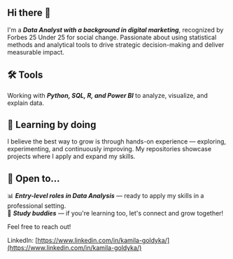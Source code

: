 ## Hi there 👋

I'm a **_Data Analyst with a background in digital marketing_**, recognized by Forbes 25 Under 25 for social change. Passionate about using
statistical methods and analytical tools to drive strategic decision-making and deliver measurable impact.

## 🛠️ Tools  
Working with **_Python, SQL, R, and Power BI_** to analyze, visualize, and explain data.  

## 🚀 Learning by doing
I believe the best way to grow is through hands-on experience — exploring, experimenting, and continuously improving. My repositories showcase projects where I apply and expand my skills.

## 👀 Open to...  
📊 **_Entry-level roles in Data Analysis_** — ready to apply my skills in a professional setting.  
🤝 **_Study buddies_** — if you're learning too, let's connect and grow together!  

Feel free to reach out! 

LinkedIn: [https://www.linkedin.com/in/kamila-goldyka/](https://www.linkedin.com/in/kamila-goldyka/)


<!--
**kamilagoldyka/kamilagoldyka** is a ✨ _special_ ✨ repository because its `README.md` (this file) appears on your GitHub profile.

Here are some ideas to get you started:

- 🔭 I’m currently working on ...
- 🌱 I’m currently learning ...
- 👯 I’m looking to collaborate on ...
- 🤔 I’m looking for help with ...
- 💬 Ask me about ...
- 📫 How to reach me: ...
- 😄 Pronouns: ...
- ⚡ Fun fact: ...
-->
